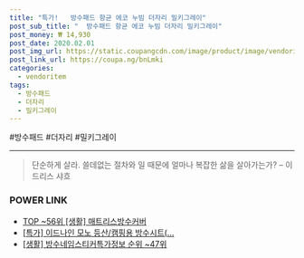 ```yaml
--- 
title: "특가!   방수패드 항균 에코 누빔 더자리 밀키그레이" 
post_sub_title: "  방수패드 항균 에코 누빔 더자리 밀키그레이" 
post_money: ₩ 14,930 
post_date: 2020.02.01 
post_img_url: https://static.coupangcdn.com/image/product/image/vendoritem/2018/10/31/3420247317/66bb2858-32b9-4358-9a47-9d7ed185a794.jpg 
post_link_url: https://coupa.ng/bnLmki 
categories: 
  - vendoritem 
tags: 
  - 방수패드 
  - 더자리 
  - 밀키그레이 
--- 
```

  #방수패드 #더자리 #밀키그레이 
<hr> 

> 단순하게 살라. 쓸데없는 절차와 일 때문에 얼마나 복잡한 삶을 살아가는가? – 이드리스 샤흐 


### POWER LINK

* <a href="https://blog.naver.com/fasyy4321/221782366558" target="_blank"> TOP ~56위 [생활] 매트리스방수커버</a>
* <a href="https://blog.naver.com/sakai111/221787744262" target="_blank">[특가] 이드나인 모노 등산/캠핑용 방수시트(...</a>
* <a href="https://blog.naver.com/fasyy4321/221771923088" target="_blank"> [생활] 방수네임스티커특가정보 순위 ~47위</a>
